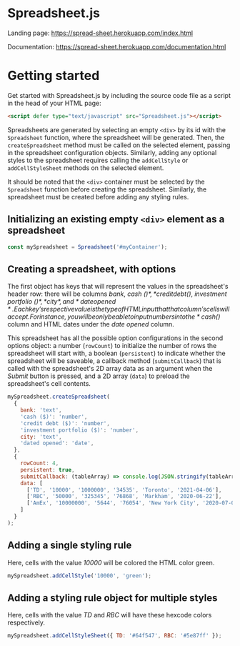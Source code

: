 # Spreadsheet.js
Landing page: https://spread-sheet.herokuapp.com/index.html

Documentation: https://spread-sheet.herokuapp.com/documentation.html

# Getting started
Get started with Spreadsheet.js by including the source code file as a script in the head of your HTML page:

```HTML
<script defer type="text/javascript" src="Spreadsheet.js"></script>
```

Spreadsheets are generated by selecting an empty `<div>` by its id with the `Spreadsheet` function, where the spreadsheet will be generated. Then, the `createSpreadsheet` method must be called on the selected element, passing in the spreadsheet configuration objects. Similarly, adding any optional styles to the spreadsheet requires calling the `addCellStyle` or `addCellStyleSheet` methods on the selected element.
  
It should be noted that the `<div>` container must be selected by the `Spreadsheet` function before creating the spreadsheet. Similarly, the spreadsheet must be created before adding any styling rules.

## Initializing an existing empty `<div>` element as a spreadsheet


```js
const mySpreadsheet = Spreadsheet('#myContainer');
```

## Creating a spreadsheet, with options
The first object has keys that will represent the values in the spreadsheet's header row: there will be columns *bank*, *cash ($)*, *credit debt ($)*, *investment portfolio ($)*, *city*, and *date opened*. Each key's respective value is the type of HTML input that that column's cells will accept. For instance, you will be only be able to input numbers into the *cash ($)* column and HTML dates under the *date opened* column.

This spreadsheet has all the possible option configurations in the second options object: a number (`rowCount`) to initialize the number of rows the spreadsheet will start with, a boolean (`persistent`) to indicate whether the spreadsheet will be saveable, a callback method (`submitCallback`) that is called with the spreadsheet's 2D array data as an argument when the *Submit* button is pressed, and a 2D array (`data`) to preload the spreadsheet's cell contents.
```js
mySpreadsheet.createSpreadsheet(
  {
    bank: 'text',
    'cash ($)': 'number',
    'credit debt ($)': 'number',
    'investment portfolio ($)': 'number',
    city: 'text',
    'dated opened': 'date',
  },
  {
    rowCount: 4,
    persistent: true,
    submitCallback: (tableArray) => console.log(JSON.stringify(tableArray)),
    data: [
      ['TD', '10000', '1000000', '34535', 'Toronto', '2021-04-06'],
      ['RBC', '50000', '325345', '76868', 'Markham', '2020-06-22'],
      ['AmEx', '10000000', '5644', '76054', 'New York City', '2020-07-06']
    ]
  }
);
```
## Adding a single styling rule
Here, cells with the value *10000* will be colored the HTML color green.
```js
mySpreadsheet.addCellStyle('10000', 'green');
```
## Adding a styling rule object for multiple styles
Here, cells with the value *TD* and *RBC* will have these hexcode colors respectively.
```js
mySpreadsheet.addCellStyleSheet({ TD: '#64f547', RBC: '#5e87ff' });

```
